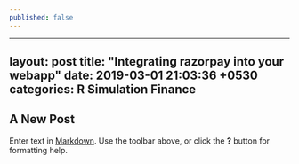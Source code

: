```yaml
---
published: false
---
```

---
layout: post
title:  "Integrating razorpay into your webapp"
date:   2019-03-01 21:03:36 +0530
categories: R Simulation Finance
---

## A New Post

Enter text in [Markdown](http://daringfireball.net/projects/markdown/). Use the toolbar above, or click the **?** button for formatting help.
